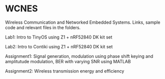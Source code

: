 # WCNES
Wireless Communication and Networked Embedded Systems. Links, sample code and relevant files in the folders.

Lab1: Intro to TinyOS using Z1 + nRF52840 DK kit set

Lab2: Intro to Contiki using Z1 + nRF52840 DK kit set

Assignment1: Signal generation, modulation using phase shift keying and amplitutude modulation, BER with varying SNR using MATLAB

Assignment2: Wireless transmission energy and efficiency

